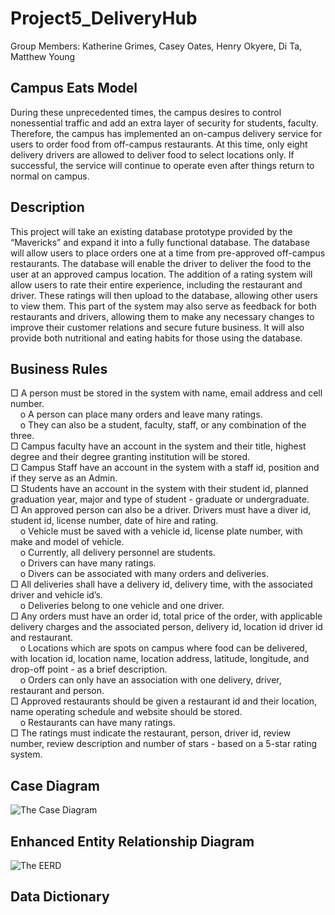 # Project5_DeliveryHub

Group Members: Katherine Grimes, Casey Oates, Henry Okyere, Di Ta, Matthew Young


## Campus Eats Model

During these unprecedented times, the campus desires to control nonessential traffic and add an extra layer of security for students, faculty. Therefore, the campus has implemented an on-campus delivery service for users to order food from off-campus restaurants. At this time, only eight delivery drivers are allowed to deliver food to select locations only. If successful, the service will continue to operate even after things return to normal on campus. 

## Description

This project will take an existing database prototype provided by the “Mavericks” and expand it into a fully functional database. The database will allow users to place orders one at a time from pre-approved off-campus restaurants. The database will enable the driver to deliver the food to the user at an approved campus location. The addition of a rating system will allow users to rate their entire experience, including the restaurant and driver. These ratings will then upload to the database, allowing other users to view them. This part of the system may also serve as feedback for both restaurants and drivers, allowing them to make any necessary changes to improve their customer relations and secure future business. It will also provide both nutritional and eating habits for those using the database.

## Business Rules

□	A person must be stored in the system with name, email address and cell number. <br>
&nbsp;&nbsp;&nbsp;&nbsp;o	A person can place many orders and leave many ratings. <br>
&nbsp;&nbsp;&nbsp;&nbsp;o	They can also be a student, faculty, staff, or any combination of the three.<br>
□	Campus faculty have an account in the system and their title, highest degree and their degree granting institution will be stored.<br>
□	Campus Staff have an account in the system with a staff id, position and if they serve as an Admin.<br>
□	Students have an account in the system with their student id, planned graduation year, major and type of student - graduate or undergraduate.<br>
□	 An approved person can also be a driver. Drivers must have a diver id, student id, license number, date of hire and rating.<br>
&nbsp;&nbsp;&nbsp;&nbsp;o	Vehicle must be saved with a vehicle id, license plate number, with make and model of vehicle.<br>
&nbsp;&nbsp;&nbsp;&nbsp;o	Currently, all delivery personnel are students.<br>
&nbsp;&nbsp;&nbsp;&nbsp;o	Drivers can have many ratings.<br>
&nbsp;&nbsp;&nbsp;&nbsp;o	Divers can be associated with many orders and deliveries.<br>
□	All deliveries shall have a delivery id, delivery time, with the associated driver and vehicle id’s.<br>
&nbsp;&nbsp;&nbsp;&nbsp;o	Deliveries belong to one vehicle and one driver.<br>
□	Any orders must have an order id, total price of the order, with applicable delivery charges and the associated person, delivery id, location id driver id and restaurant.<br>
&nbsp;&nbsp;&nbsp;&nbsp;o	Locations which are spots on campus where food can be delivered, with location id, location name, location address, latitude, longitude, and drop-off point - as a brief description.<br>
&nbsp;&nbsp;&nbsp;&nbsp;o	Orders can only have an association with one delivery, driver, restaurant and person.<br>
□	Approved restaurants should be given a restaurant id and their location, name operating schedule and website should be stored.<br>
&nbsp;&nbsp;&nbsp;&nbsp;o	Restaurants can have many ratings.<br>
□	The ratings must indicate the restaurant, person, driver id, review number, review description and number of stars - based on a 5-star rating system.<br>

## Case Diagram

![The Case Diagram](https://drive.google.com/file/d/15_4twzvth8SV6lZOd4ZZ-J-zXTttOrFY/view?usp=sharing)


## Enhanced Entity Relationship Diagram

![The EERD](https://drive.google.com/file/d/1Uw_WLsaSawocqxxRrokR0m71waWS1eS5/view?usp=sharing)

## Data Dictionary

